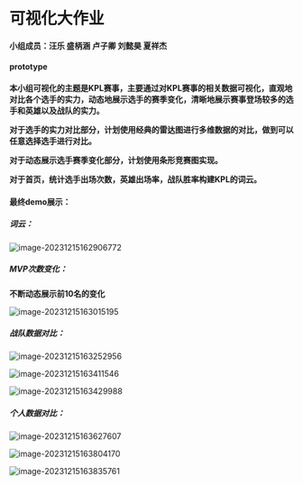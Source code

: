 # 可视化大作业

#### 小组成员：汪乐 盛柄涵 卢子卿 刘懿昊 夏祥杰

#### prototype

**本小组可视化的主题是KPL赛事，主要通过对KPL赛事的相关数据可视化，直观地对比各个选手的实力，动态地展示选手的赛季变化，清晰地展示赛事登场较多的选手和英雄以及战队的实力。**

**对于选手的实力对比部分，计划使用经典的雷达图进行多维数据的对比，做到可以任意选择选手进行对比。**

**对于动态展示选手赛季变化部分，计划使用条形竞赛图实现。**

**对于首页，统计选手出场次数，英雄出场率，战队胜率构建KPL的词云。**

#### 最终demo展示：

##### 词云：

![image-20231215162906772](C:\Users\ying\AppData\Roaming\Typora\typora-user-images\image-20231215162906772.png)

##### MVP次数变化：

**不断动态展示前10名的变化**

![image-20231215163015195](C:\Users\ying\AppData\Roaming\Typora\typora-user-images\image-20231215163015195.png)

##### 战队数据对比：

![image-20231215163252956](C:\Users\ying\AppData\Roaming\Typora\typora-user-images\image-20231215163252956.png)

![image-20231215163411546](C:\Users\ying\AppData\Roaming\Typora\typora-user-images\image-20231215163411546.png)

![image-20231215163429988](C:\Users\ying\AppData\Roaming\Typora\typora-user-images\image-20231215163429988.png)

##### 个人数据对比：

![image-20231215163627607](C:\Users\ying\AppData\Roaming\Typora\typora-user-images\image-20231215163627607.png)

![image-20231215163804170](C:\Users\ying\AppData\Roaming\Typora\typora-user-images\image-20231215163804170.png)

![image-20231215163835761](C:\Users\ying\AppData\Roaming\Typora\typora-user-images\image-20231215163835761.png)
